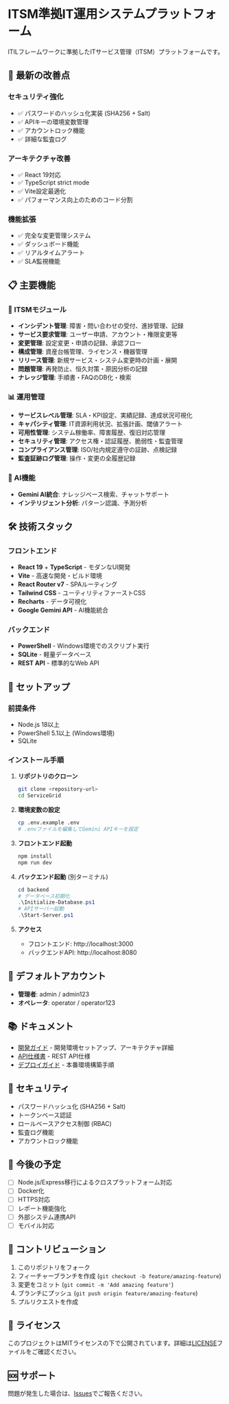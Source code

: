 # ITSM準拠IT運用システムプラットフォーム

ITILフレームワークに準拠したITサービス管理（ITSM）プラットフォームです。

## 🚀 最新の改善点

### セキュリティ強化
- ✅ パスワードのハッシュ化実装 (SHA256 + Salt)
- ✅ APIキーの環境変数管理
- ✅ アカウントロック機能
- ✅ 詳細な監査ログ

### アーキテクチャ改善  
- ✅ React 19対応
- ✅ TypeScript strict mode
- ✅ Vite設定最適化
- ✅ パフォーマンス向上のためのコード分割

### 機能拡張
- ✅ 完全な変更管理システム
- ✅ ダッシュボード機能
- ✅ リアルタイムアラート
- ✅ SLA監視機能

## 📋 主要機能

### 💼 ITSMモジュール
- **インシデント管理**: 障害・問い合わせの受付、進捗管理、記録
- **サービス要求管理**: ユーザー申請、アカウント・権限変更等
- **変更管理**: 設定変更・申請の記録、承認フロー
- **構成管理**: 資産台帳管理、ライセンス・機器管理
- **リリース管理**: 新規サービス・システム変更時の計画・展開
- **問題管理**: 再発防止、恒久対策・原因分析の記録
- **ナレッジ管理**: 手順書・FAQのDB化・検索

### 📊 運用管理
- **サービスレベル管理**: SLA・KPI設定、実績記録、達成状況可視化
- **キャパシティ管理**: IT資源利用状況、拡張計画、閾値アラート
- **可用性管理**: システム稼働率、障害履歴、復旧対応管理
- **セキュリティ管理**: アクセス権・認証履歴、脆弱性・監査管理
- **コンプライアンス管理**: ISO/社内規定遵守の証跡、点検記録
- **監査証跡ログ管理**: 操作・変更の全履歴記録

### 🤖 AI機能
- **Gemini AI統合**: ナレッジベース検索、チャットサポート
- **インテリジェント分析**: パターン認識、予測分析

## 🛠 技術スタック

### フロントエンド
- **React 19** + **TypeScript** - モダンなUI開発
- **Vite** - 高速な開発・ビルド環境  
- **React Router v7** - SPAルーティング
- **Tailwind CSS** - ユーティリティファーストCSS
- **Recharts** - データ可視化
- **Google Gemini API** - AI機能統合

### バックエンド
- **PowerShell** - Windows環境でのスクリプト実行
- **SQLite** - 軽量データベース
- **REST API** - 標準的なWeb API

## 🔧 セットアップ

### 前提条件
- Node.js 18以上
- PowerShell 5.1以上 (Windows環境)
- SQLite

### インストール手順

1. **リポジトリのクローン**
   ```bash
   git clone <repository-url>
   cd ServiceGrid
   ```

2. **環境変数の設定**
   ```bash
   cp .env.example .env
   # .envファイルを編集してGemini APIキーを設定
   ```

3. **フロントエンド起動**
   ```bash
   npm install
   npm run dev
   ```

4. **バックエンド起動** (別ターミナル)
   ```powershell
   cd backend
   # データベース初期化
   .\Initialize-Database.ps1
   # APIサーバー起動
   .\Start-Server.ps1
   ```

5. **アクセス**
   - フロントエンド: http://localhost:3000
   - バックエンドAPI: http://localhost:8080

## 👥 デフォルトアカウント

- **管理者**: admin / admin123
- **オペレータ**: operator / operator123

## 📚 ドキュメント

- [開発ガイド](DEVELOPMENT.md) - 開発環境セットアップ、アーキテクチャ詳細
- [API仕様書](docs/api.md) - REST API仕様
- [デプロイガイド](docs/deployment.md) - 本番環境構築手順

## 🔐 セキュリティ

- パスワードハッシュ化 (SHA256 + Salt)
- トークンベース認証
- ロールベースアクセス制御 (RBAC)
- 監査ログ機能
- アカウントロック機能

## 🚧 今後の予定

- [ ] Node.js/Express移行によるクロスプラットフォーム対応
- [ ] Docker化
- [ ] HTTPS対応
- [ ] レポート機能強化
- [ ] 外部システム連携API
- [ ] モバイル対応

## 🤝 コントリビューション

1. このリポジトリをフォーク
2. フィーチャーブランチを作成 (`git checkout -b feature/amazing-feature`)
3. 変更をコミット (`git commit -m 'Add amazing feature'`)
4. ブランチにプッシュ (`git push origin feature/amazing-feature`)
5. プルリクエストを作成

## 📄 ライセンス

このプロジェクトはMITライセンスの下で公開されています。詳細は[LICENSE](LICENSE)ファイルをご確認ください。

## 🆘 サポート

問題が発生した場合は、[Issues](https://github.com/your-repo/ServiceGrid/issues)でご報告ください。
